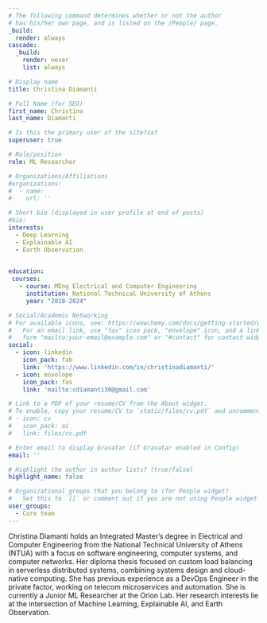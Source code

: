 ```yaml
---
# The following command determines whether or not the author
# has his/her own page, and is listed on the /People/ page.
_build:
  render: always
cascade:
  _build:
    render: never
    list: always

# Display name
title: Christina Diamanti

# Full Name (for SEO)
first_name: Christina
last_name: Diamanti

# Is this the primary user of the site?zaf
superuser: true

# Role/position
role: ML Researcher

# Organizations/Affiliations
#organizations:
#  - name: 
#    url: ''

# Short bio (displayed in user profile at end of posts)
#bio: 
interests:
  - Deep Learning 
  - Explainable AI
  - Earth Observation
  

education:
 courses:
   - course: MEng Electrical and Computer Engineering 
     institution: National Technical University of Athens
     year: "2018-2024"

# Social/Academic Networking
# For available icons, see: https://wowchemy.com/docs/getting-started/page-builder/#icons
#   For an email link, use "fas" icon pack, "envelope" icon, and a link in the
#   form "mailto:your-email@example.com" or "#contact" for contact widget.
social:
  - icon: linkedin
    icon_pack: fab
    link: 'https://www.linkedin.com/in/christinadiamanti/'
  - icon: envelope
    icon_pack: fas
    link: 'mailto:cdiamanti30@gmail.com'

# Link to a PDF of your resume/CV from the About widget.
# To enable, copy your resume/CV to `static/files/cv.pdf` and uncomment the lines below.
# - icon: cv
#   icon_pack: ai
#   link: files/cv.pdf

# Enter email to display Gravatar (if Gravatar enabled in Config)
email: ''

# Highlight the author in author lists? (true/false)
highlight_name: false

# Organizational groups that you belong to (for People widget)
#   Set this to `[]` or comment out if you are not using People widget.
user_groups:
  - Core team
---
```


Christina Diamanti holds an Integrated Master’s degree in Electrical and Computer Engineering from the National Technical University of Athens (NTUA) with a focus on software engineering, computer systems, and computer networks. Her diploma thesis focused on custom load balancing in serverless distributed systems, combining systems design and cloud-native computing. She has previous experience as a DevOps Engineer in the private factor, working on telecom microservices and automation. She is currently a Junior ML Researcher at the Orion Lab. Her research interests lie at the intersection of Machine Learning, Explainable AI, and Earth Observation.
